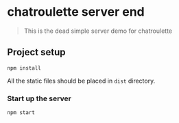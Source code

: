 # chatroulette server end

> This is the dead simple server demo for chatroulette

## Project setup
```
npm install
```

All the static files should be placed in `dist` directory.

### Start up the server
```
npm start
```
